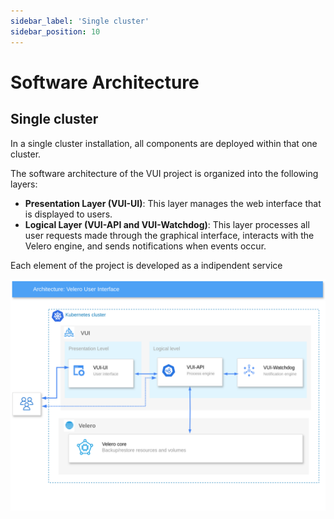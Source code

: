```yaml
---
sidebar_label: 'Single cluster'
sidebar_position: 10
---
```


# Software Architecture

## Single cluster

In a single cluster installation, all components are deployed within that one cluster.

The software architecture of the VUI project is organized into the following layers:

- **Presentation Layer (VUI-UI)**: This layer manages the web interface that is displayed to users.
- **Logical Layer (VUI-API and VUI-Watchdog)**: This layer processes all user requests made through the graphical interface, interacts with the Velero engine, and sends notifications when events occur.

Each element of the project is developed as a indipendent service

![software-architecture-sc](./../../assets/screenshots/20_sa_VUI.png)
